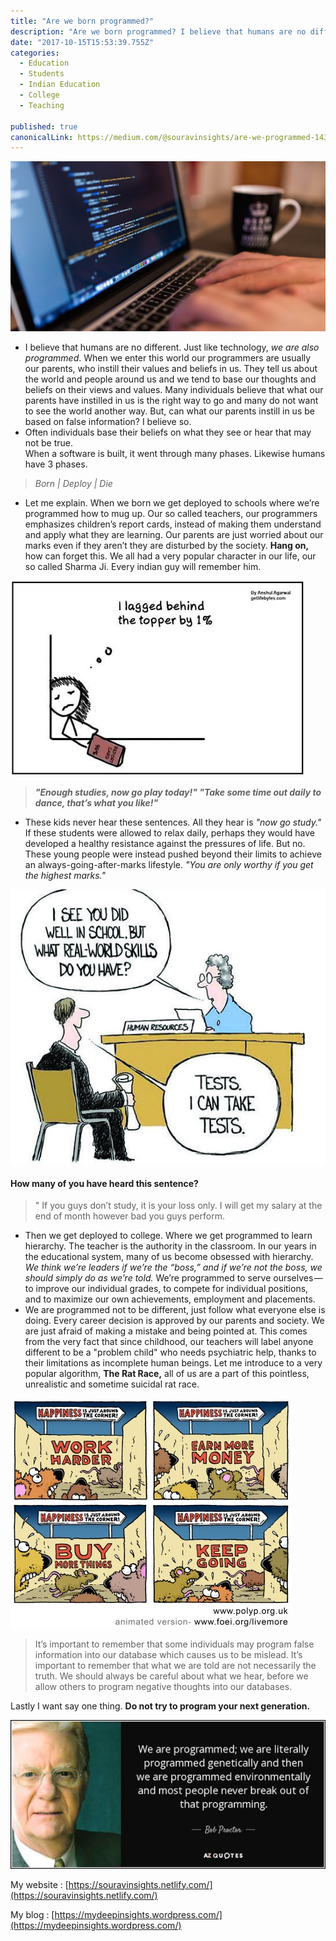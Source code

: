 ```yaml
---
title: "Are we born programmed?"
description: "Are we born programmed? I believe that humans are no different. Just like technology, we are also programmed. When we enter this world our programmers are usually…"
date: "2017-10-15T15:53:39.755Z"
categories: 
  - Education
  - Students
  - Indian Education
  - College
  - Teaching

published: true
canonicalLink: https://medium.com/@souravinsights/are-we-programmed-143fa6a7f1f3
---
```


![](./asset-1.jpeg)

-   I believe that humans are no different. Just like technology, _we are also programmed_. When we enter this world our programmers are usually our parents, who instill their values and beliefs in us. They tell us about the world and people around us and we tend to base our thoughts and beliefs on their views and values. Many individuals believe that what our parents have instilled in us is the right way to go and many do not want to see the world another way. But, can what our parents instill in us be based on false information? I believe so.
-   Often individuals base their beliefs on what they see or hear that may not be true.   
    When a software is built, it went through many phases. Likewise humans have 3 phases.

> _Born | Deploy | Die_

-   Let me explain. When we born we get deployed to schools where we’re programmed how to mug up. Our so called teachers, our programmers emphasizes children’s report cards, instead of making them understand and apply what they are learning. Our parents are just worried about our marks even if they aren’t they are disturbed by the society. **Hang on,** how can forget this. We all had a very popular character in our life, our so called Sharma Ji. Every indian guy will remember him.

![](./asset-2.jpeg)

> **_"Enough studies, now go play today!" "Take some time out daily to dance, that’s what you like!"_**

-   These kids never hear these sentences. All they hear is _"now go study."_ If these students were allowed to relax daily, perhaps they would have developed a healthy resistance against the pressures of life. But no. These young people were instead pushed beyond their limits to achieve an always-going-after-marks lifestyle. _"You are only worthy if you get the highest marks."_

![](./asset-3.jpeg)

#### How many of you have heard this sentence?

> " If you guys don’t study, it is your loss only. I will get my salary at the end of month however bad you guys perform.

-   Then we get deployed to college. Where we get programmed to learn hierarchy. The teacher is the authority in the classroom. In our years in the educational system, many of us become obsessed with hierarchy. _We think we’re leaders if we’re the “boss,” and if we’re not the boss, we should simply do as we’re told._ We’re programmed to serve ourselves — to improve our individual grades, to compete for individual positions, and to maximize our own achievements, employment and placements.
-   We are programmed not to be different, just follow what everyone else is doing. Every career decision is approved by our parents and society. We are just afraid of making a mistake and being pointed at. This comes from the very fact that since childhood, our teachers will label anyone different to be a "problem child" who needs psychiatric help, thanks to their limitations as incomplete human beings. Let me introduce to a very popular algorithm, **The Rat Race,** all of us are a part of this pointless, unrealistic and sometime suicidal rat race.

![](./asset-4.jpeg)

> It’s important to remember that some individuals may program false information into our database which causes us to be mislead. It’s important to remember that what we are told are not necessarily the truth. We should always be careful about what we hear, before we allow others to program negative thoughts into our databases.

Lastly I want say one thing. **Do not try to program your next generation.**

![](./asset-5.jpeg)

My website : [https://souravinsights.netlify.com/](https://souravinsights.netlify.com/)

My blog : [https://mydeepinsights.wordpress.com/](https://mydeepinsights.wordpress.com/)